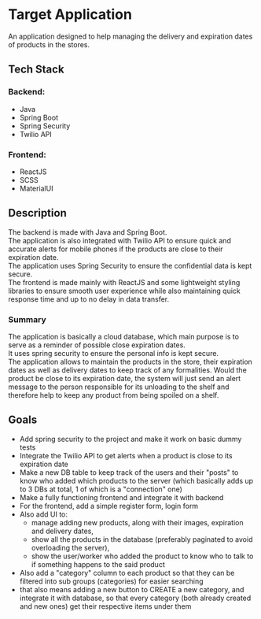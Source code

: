 # Target Application
An application designed to help managing the delivery and expiration dates of products in the stores.

## Tech Stack
### Backend:
+ Java
+ Spring Boot
+ Spring Security
+ Twilio API
### Frontend:
+ ReactJS
+ SCSS
+ MaterialUI

## Description
The backend is made with Java and Spring Boot.  
The application is also integrated with Twilio API to ensure quick and accurate alerts for mobile phones if the products are close to their expiration date.  
The application uses Spring Security to ensure the confidential data is kept secure.  
The frontend is made mainly with ReactJS and some lightweight styling libraries to ensure smooth user experience while also maintaining quick response time and up to no delay in data transfer.
### Summary
The application is basically a cloud database, which main purpose is to serve as a reminder of possible close expiration dates.  
It uses spring security to ensure the personal info is kept secure.  
The application allows to maintain the products in the store, their expiration dates as well as delivery dates to keep track of any formalities.
Would the product be close to its expiration date, the system will just send an alert message to the person responsible for its unloading to the shelf and therefore help to keep any product from being spoiled on a shelf. 


## Goals
+ Add spring security to the project and make it work on basic dummy tests
+ Integrate the Twilio API to get alerts when a product is close to its expiration date
+ Make a new DB table to keep track of the users and their "posts" to know who added which products to the server (which basically adds up to 3 DBs at total, 1 of which is a "connection" one)
+ Make a fully functioning frontend and integrate it with backend
+ For the frontend, add a simple register form, login form
+ Also add UI to:
  * manage adding new products, along with their images, expiration and delivery dates,
  * show all the products in the database (preferably paginated to avoid overloading the server),
  * show the user/worker who added the product to know who to talk to if something happens to the said product
+ Also add a "category" column to each product so that they can be filtered into sub groups (categories) for easier searching
+ that also means adding a new button to CREATE a new category, and integrate it with database, so that every category (both already created and new ones) get their respective items under them
  
